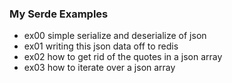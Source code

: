
### My Serde Examples

* ex00 simple serialize and deserialize of json
* ex01 writing this json data off to redis
* ex02 how to get rid of the quotes in a json array
* ex03 how to iterate over a json array
